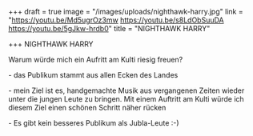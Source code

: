+++
draft = true
image = "/images/uploads/nighthawk-harry.jpg"
link = "https://youtu.be/Md5ugrOz3mw  https://youtu.be/s8LdObSuuDA  https://youtu.be/5gJkw-hrdb0"
title = "NIGHTHAWK HARRY"

+++
NIGHTHAWK HARRY

Warum würde mich ein Aufritt am Kulti riesig freuen?

\- das Publikum stammt aus allen Ecken des Landes

\- mein Ziel ist es, handgemachte Musik aus vergangenen Zeiten wieder unter die jungen Leute zu bringen. Mit einem Auftritt am Kulti würde ich diesem Ziel einen schönen Schritt näher rücken

\- Es gibt kein besseres Publikum als Jubla-Leute :-)